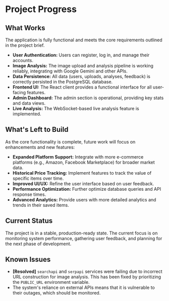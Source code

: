 # Project Progress

## What Works

The application is fully functional and meets the core requirements outlined in the project brief.

- **User Authentication:** Users can register, log in, and manage their accounts.
- **Image Analysis:** The image upload and analysis pipeline is working reliably, integrating with Google Gemini and other APIs.
- **Data Persistence:** All data (users, uploads, analyses, feedback) is correctly persisted in the PostgreSQL database.
- **Frontend UI:** The React client provides a functional interface for all user-facing features.
- **Admin Dashboard:** The admin section is operational, providing key stats and data views.
- **Live Analysis:** The WebSocket-based live analysis feature is implemented.

## What's Left to Build

As the core functionality is complete, future work will focus on enhancements and new features:

- **Expanded Platform Support:** Integrate with more e-commerce platforms (e.g., Amazon, Facebook Marketplace) for broader market data.
- **Historical Price Tracking:** Implement features to track the value of specific items over time.
- **Improved UI/UX:** Refine the user interface based on user feedback.
- **Performance Optimization:** Further optimize database queries and API response times.
- **Advanced Analytics:** Provide users with more detailed analytics and trends in their saved items.

## Current Status

The project is in a stable, production-ready state. The current focus is on monitoring system performance, gathering user feedback, and planning for the next phase of development.

## Known Issues

- **[Resolved]** `searchapi` and `serpapi` services were failing due to incorrect URL construction for image analysis. This has been fixed by prioritizing the `PUBLIC_URL` environment variable.
- The system's reliance on external APIs means that it is vulnerable to their outages, which should be monitored.
